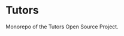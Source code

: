 <p align="center">
  <a href="https://tutors.dev">
    <picture>
      <source media="(prefers-color-scheme: dark)"  srcset="./assets/tutors-dark.png">
      <source media="(prefers-color-scheme: light)" srcset="./assets/tutors-light.png">
    </picture>    
  </a>
</p>

# Tutors

Monorepo of the Tutors Open Source Project.
